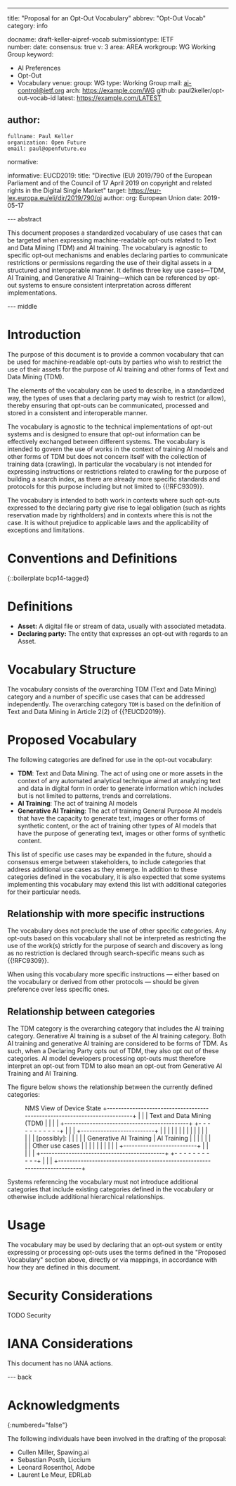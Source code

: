 ---
title: "Proposal for an Opt-Out Vocabulary"
abbrev: "Opt-Out Vocab"
category: info

docname: draft-keller-aipref-vocab
submissiontype: IETF  
number:
date:
consensus: true
v: 3
area: AREA
workgroup: WG Working Group
keyword:
 - AI Preferences
 - Opt-Out
 - Vocabulary
venue:
  group: WG
  type: Working Group
  mail: ai-control@ietf.org
  arch: https://example.com/WG
  github: paul2keller/opt-out-vocab-id
  latest: https://example.com/LATEST

author:
 -
    fullname: Paul Keller
    organization: Open Future
    email: paul@openfuture.eu

normative:

informative:
 EUCD2019:
    title: "Directive (EU) 2019/790 of the European Parliament and of the Council of 17 April 2019 on copyright and related rights in the Digital Single Market"
    target: https://eur-lex.europa.eu/eli/dir/2019/790/oj
    author:
     org: European Union
    date: 2019-05-17

--- abstract

This document proposes a standardized vocabulary of use cases that can be targeted when expressing machine-readable opt-outs related to Text and Data Mining (TDM) and AI training. The vocabulary is agnostic to specific opt-out mechanisms and enables declaring parties to communicate restrictions or permissions regarding the use of their digital assets in a structured and interoperable manner. It defines three key use cases—TDM, AI Training, and Generative AI Training—which can be referenced by opt-out systems to ensure consistent interpretation across different implementations.

--- middle

# Introduction

The purpose of this document is to provide a common vocabulary that can be used for machine-readable opt-outs by parties who wish to restrict the use of their assets for the purpose of AI training and other forms of Text and Data Mining (TDM).

The elements of the vocabulary can be used to describe, in a standardized way, the types of uses that a declaring party may wish to restrict (or allow), thereby ensuring that opt-outs can be communicated, processed and stored in a consistent and interoperable manner.

The vocabulary is agnostic to the technical implementations of opt-out systems and is designed to ensure that opt-out information can be effectively exchanged between different systems. The vocabulary is intended to govern the use of works in the context of training AI models and other forms of TDM but does not concern itself with the collection of training data (crawling). In particular the vocabulary is not intended for expressing instructions or restrictions related to crawling for the purpose of building a search index, as there are already more specific standards and protocols for this purpose including but not limited to {{!RFC9309}}.

The vocabulary is intended to both work in contexts where such opt-outs expressed to the declaring party give rise to legal obligation (such as rights reservation made by rightholders) and in contexts where this is not the case. It is without prejudice to applicable laws and the applicability of exceptions and limitations.

# Conventions and Definitions

{::boilerplate bcp14-tagged}

# Definitions

* **Asset:** A digital file or stream of data, usually with associated metadata.
* **Declaring party:** The entity that expresses an opt-out with regards to an Asset.

# Vocabulary Structure

The vocabulary consists of the overarching TDM (Text and Data Mining) category and a number of specific use cases that can be addressed independently. The overarching category `TDM` is based on the definition of Text and Data Mining in Article 2(2) of {{?EUCD2019}}.

# Proposed Vocabulary

The following categories are defined for use in the opt-out vocabulary:

* **TDM**: Text and Data Mining. The act of using one or more assets in the context of any automated analytical technique aimed at analyzing text and data in digital form in order to generate information which includes but is not limited to patterns, trends and correlations.
* **AI Training**: The act of training AI models
* **Generative AI Training**: The act of training General Purpose AI models that have the capacity to generate text, images or other forms of synthetic content, or the act of training other types of AI models that have the purpose of generating text, images or other forms of synthetic content.

This list of specific use cases may be expanded in the future, should a consensus emerge between stakeholders, to include categories that address additional use cases as they emerge. In addition to these categories defined in the vocabulary, it is also expected that some systems implementing this vocabulary may extend this list with additional categories for their particular needs.

## Relationship with more specific instructions

The vocabulary does not preclude the use of other specific categories. Any opt-outs based on this vocabulary shall not be interpreted as restricting the use of the work(s) strictly for the purpose of search and discovery as long as no restriction is declared through search-specific means such as {{!RFC9309}}.

When using this vocabulary more specific instructions — either based on the vocabulary or derived from other protocols — should be given preference over less specific ones.

## Relationship between categories

The TDM category is the overarching category that includes the AI training category. Generative AI training is a subset of the AI training category. Both AI training and generative AI training are considered to be forms of TDM. As such, when a Declaring Party opts out of TDM, they also opt out of these categories. AI model developers processing opt-outs must therefore interpret an opt-out from TDM to also mean an opt-out from Generative AI Training and AI Training.

The figure below shows the relationship between the currently defined categories:

<figure>
<name>NMS View of Device State</name>
<artset>
<artwork type="svg" src="http://www.openfuture.eu/wp-content/uploads/2025/03/vocab-overview.svg"/>
<artwork type="ascii-art">
+--------------------------------------------------------------------------+
|                                                                          |
|                          Text and Data Mining (TDM)                      |
|                                                                          |
| +--------------------------------------------+  +- - - - - - - - - - -+  |
| |  +--------------------------+              |  |                     |  |
| |  |                          |              |                           |
| |  |                          |              |  |    [possibly]:      |  |
| |  | Generative AI Training   |  AI Training |                           |
| |  |                          |              |  |  Other use cases    |  |
| |  |                          |              |                           |
| |  +--------------------------+              |  |                     |  |
| +--------------------------------------------+  +- - - - - - - - - - -+  |
|                                                                          |
+--------------------------------------------------------------------------+ 
</artwork>
</artset>
</figure>

Systems referencing the vocabulary must not introduce additional categories that include existing categories defined in the vocabulary or otherwise include additional hierarchical relationships.

# Usage

The vocabulary may be used by declaring that an opt-out system or entity expressing or processing opt-outs uses the terms defined in the "Proposed Vocabulary" section above, directly or via mappings, in accordance with how they are defined in this document.

# Security Considerations

TODO Security


# IANA Considerations

This document has no IANA actions.

--- back

# Acknowledgments
{:numbered="false"}

The following individuals have been involved in the drafting of the proposal:

* Cullen Miller, Spawing.ai
* Sebastian Posth, Liccium
* Leonard Rosenthol, Adobe
* Laurent Le Meur, EDRLab 



